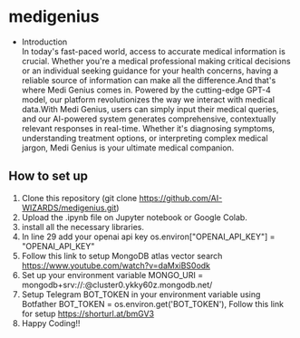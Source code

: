 # medigenius

- Introduction <br>
In today's fast-paced world, access to accurate medical information is crucial. Whether you're a medical professional making critical decisions or an individual seeking guidance for your health concerns, having a reliable source of information can make all the difference.And that's where Medi Genius comes in. Powered by the cutting-edge GPT-4 model, our platform revolutionizes the way we interact with medical data.With Medi Genius, users can simply input their medical queries, and our AI-powered system generates comprehensive, contextually relevant responses in real-time. Whether it's diagnosing symptoms, understanding treatment options, or interpreting complex medical jargon, Medi Genius is your ultimate medical companion.

## How to set up <br>
1. Clone this repository (git clone https://github.com/AI-WIZARDS/medigenius.git)
2. Upload the .ipynb file on Jupyter notebook or Google Colab.
3. install all the necessary libraries. 
4. In line 29 add your openai api key os.environ["OPENAI_API_KEY"] = "OPENAI_API_KEY"
5. Follow this link to setup MongoDB atlas vector search https://www.youtube.com/watch?v=daMxiBS0odk
6. Set up your environment variable MONGO_URI = mongodb+srv://<username>:<password>@cluster0.ykky60z.mongodb.net/
7. Setup Telegram BOT_TOKEN in your environment variable using Botfather BOT_TOKEN = os.environ.get('BOT_TOKEN'), Follow this link for setup https://shorturl.at/bmGV3
8. Happy Coding!!

